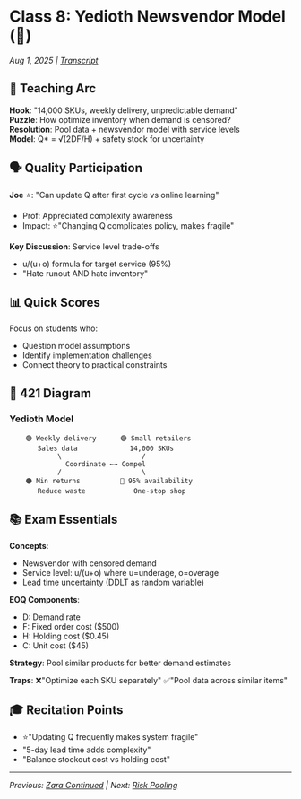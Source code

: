 # Class 8: Yedioth Newsvendor Model (📰)
*Aug 1, 2025 | [Transcript](8nv(📰)15778_intro_ops_otter_ai.md)*

## 🎯 Teaching Arc
**Hook**: "14,000 SKUs, weekly delivery, unpredictable demand"  
**Puzzle**: How optimize inventory when demand is censored?  
**Resolution**: Pool data + newsvendor model with service levels  
**Model**: Q* = √(2DF/H) + safety stock for uncertainty

## 🗣️ Quality Participation

**Joe** ⭐: "Can update Q after first cycle vs online learning"
- Prof: Appreciated complexity awareness
- Impact: ⭐️"Changing Q complicates policy, makes fragile"

**Key Discussion**: Service level trade-offs
- u/(u+o) formula for target service (95%)
- "Hate runout AND hate inventory"

## 📊 Quick Scores
Focus on students who:
- Question model assumptions
- Identify implementation challenges
- Connect theory to practical constraints

## 🔗 421 Diagram

### Yedioth Model
```
    🟢 Weekly delivery      🟣 Small retailers
       Sales data             14,000 SKUs
            \                    /
              Coordinate ←→ Compel
            /                    \
    🟠 Min returns          🔴 95% availability
       Reduce waste            One-stop shop
```

## 📚 Exam Essentials
**Concepts**: 
- Newsvendor with censored demand
- Service level: u/(u+o) where u=underage, o=overage
- Lead time uncertainty (DDLT as random variable)

**EOQ Components**:
- D: Demand rate
- F: Fixed order cost ($500)
- H: Holding cost ($0.45)
- C: Unit cost ($45)

**Strategy**: Pool similar products for better demand estimates

**Traps**: 
❌"Optimize each SKU separately" 
✅"Pool data across similar items"

## 🎓 Recitation Points
- ⭐️"Updating Q frequently makes system fragile"
- "5-day lead time adds complexity"
- "Balance stockout cost vs holding cost"

---
*Previous: [Zara Continued](7👗_Zara_Continued.md) | Next: [Risk Pooling](9🏊‍♀️🚚_Pool_Walmart_Amazon.md)*
